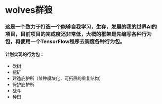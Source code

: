 # wolves群狼
### 这是一个致力于打造一个能够自我学习，生存，发展的我的世界AI的项目，目前项目的完成度还非常低，大概的框架是先编写各种行为包，再使用一个TensorFlow程序去调度各种行为包。
#### 计划实现的行为包：
+ 砍树
+ 挖矿
+ 建造庇护所（某种模块化，可拓展的重复结构）
+ 保护庇护所
+ 战斗
+ 种田
